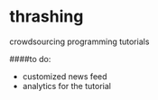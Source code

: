 # thrashing
crowdsourcing programming tutorials

<!-- http://stackoverflow.com/questions/12609701/has-anyone-found-a-way-to-handle-code-in-wysihtml5-pleasantly -->
####to do:
* customized news feed
* analytics for the tutorial
